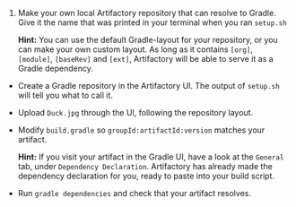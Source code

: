 1. Make your own local Artifactory repository that can resolve to Gradle. Give it the name that was printed in your terminal when you ran `setup.sh`

    **Hint:** You can use the default Gradle-layout for your repository, or you can make your own custom layout. As long as it contains `[org]`, `[module]`, `[baseRev]` and `[ext]`, Artifactory will be able to serve it as a Gradle dependency.


- Create a Gradle repository in the Artifactory UI. The output of `setup.sh` will tell you what to call it.
- Upload `Duck.jpg` through the UI, following the repository layout.
- Modify `build.gradle` so `groupId:artifactId:version` matches your artifact.
  
  **Hint:** If you visit your artifact in the Gradle UI, have a look at the `General` tab, under `Dependency Declaration`. Artifactory has already made the dependency declaration for you, ready to paste into your build script.
- Run `gradle dependencies` and check that your artifact resolves.